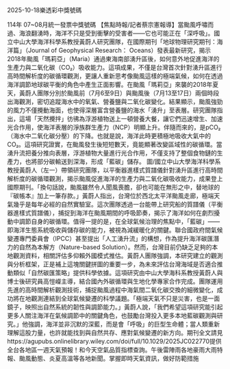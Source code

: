 
2025-10-18樂透彩中獎號碼

                                
114年 07~08月統一發票中獎號碼
                             【焦點時報/記者蔡宗憲報導】當颱風呼嘯而過、海浪翻湧時，海洋不只是受到衝擊的受害者——它也可能正在「深呼吸」。國立中山大學海洋科學系教授黃蔚人研究團隊，在國際期刊「地球物理研究期刊：海洋篇」（Journal of Geophysical Research： Oceans）發表最新研究，揭示2018年颱風「瑪莉亞」（Maria）通過東海南部湧升區後，如何意外地促進海洋的生產力與二氧化碳（CO₂）吸收能力。這項成果，不僅是台灣首次針對湧升區進行高時間解析度的碳循環觀測，更讓人重新思考像颱風這樣的極端氣候，如何在透過海洋調節地球碳平衡的角色中產生正面影響。在颱風「瑪莉亞」來襲的2018年夏天，黃蔚人團隊分別於颱風前（7月6至9日）與颱風後（7月13至17日）兩個時段出海觀測，密切追蹤海水中的氧氣、營養鹽與二氧化碳變化。結果顯示，颱風強勁的風力不僅攪動海面，也使得深層富含營養鹽的海水「湧升」至表層。研究團隊指出，這場「天然攪拌」彷彿為浮游植物送上一頓營養大餐，讓它們迅速增生、加速光合作用，使海洋表層的淨族群生產力（NCP）明顯上升。伴隨而來的，是pCO₂（海水中二氧化碳分壓）的下降。也就是說，海洋此時更積極地吸收大氣中的CO₂。這項研究證實，在颱風發生後短短數天，竟能顯著改變區域性的碳循環。當湧升流把養分推向表層，浮游植物大量進行光合作用，不僅支持了整個食物鏈的生產力，也將部分碳輸送到深海，形成「藍碳」儲存。 圖/國立中山大學海洋科學系教授黃蔚人（左一）帶領研究團隊，以平衡器進樣式質譜儀針對湧升區進行高時間解析度的碳循環觀測，揭示颱風促進海洋的生產力與二氧化碳吸收能力，成果登上國際期刊。「換句話說，颱風雖然令人聞風喪膽，卻也可能在無形之中，替地球的『碳帳本』加上一筆存款。」黃蔚人指出，台灣位於西北太平洋颱風走廊，極端天氣幾乎是每年必經的自然實驗室。這次團隊透過一台能帶上研究船的質譜儀（平衡器進樣式質譜儀），捕捉到海洋在颱風期間的呼吸節奏，揭示了海洋如何在劇烈擾動中調節自身的碳循環。值得一提的是，在全球氣候治理的焦點中，「藍碳」——即海洋生態系統吸收與儲存碳的能力，被視為減緩暖化的關鍵。聯合國政府間氣候變遷專門委員會（IPCC）甚至提出「人工湧升流」的構想，作為提升海洋碳匯潛力的自然為本解方（Nature-based Solution）。然而，台灣目前仍缺乏足夠的本地觀測資料，相關評估多仰賴外國模式推估。黃蔚人團隊強調，本研究建立的觀測與分析框架，正是補上這塊關鍵拼圖的重要一步，為未來評估台灣海域是否適合推動類似「自然碳匯策略」提供科學依據。這項研究由中山大學海科系教授黃蔚人與博士後研究員高愷嶸主導，結合國內外碳循環與生地化學專家合作完成。團隊運用先進的高時間解析觀測技術，捕捉颱風過程中海氣間二氧化碳交換的細微變化，成功將在地觀測連結到全球氣候變遷的科學議題。「極端天氣不只是災害，也是一面鏡子，映照出自然系統的韌性與調節能力。」黃蔚人說，「我們希望這項研究能引起更多人關注海洋在氣候調節中的關鍵角色，也鼓勵台灣投入更多本地藍碳觀測與研究。」他強調，海洋並非沉默的深藍，而是會「呼吸」的巨型生命體；當人類重新理解這股力量，也許就能找到與自然共存、應對氣候變遷的新方向。期刊全文請見https://agupubs.onlinelibrary.wiley.com/doi/full/10.1029/2025JC022770提供全台各地區一週天氣預報！和今天空氣品質指標查詢。午後雷陣雨各地豪雨大雨特報、颱風動態、炎夏高溫等各地新聞。掌握即時天氣資訊，做好防範措施